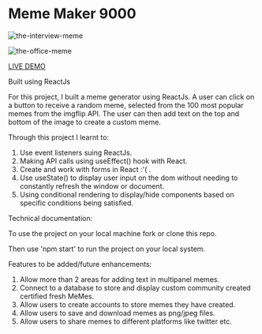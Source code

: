 # Meme Maker 9000

![the-interview-meme](https://tenor.com/view/james-franco-unsure-meaning-the-gif-20392074.gif)

![the-office-meme](https://tenor.com/view/what-goingon-gif-6166237)

<a href="https://dustydogcodex.github.io/Meme-Maker-9000/"> LIVE DEMO </a>



Built using ReactJs

For this project, I built a meme generator using ReactJs. A user can click on a button to receive a random meme, selected from the 100 most popular memes from the imgflip API. The user can then add text on the top and bottom of the image to create a custom meme. 

Through this project I learnt to:

1. Use event listeners suing ReactJs.
2. Making API calls using useEffect() hook with React.
3. Create and work with forms in React :'( .
4. Use useState() to display user input on the dom without needing to constantly refresh the window or document.
5. Using conditional rendering to display/hide components based on specific conditions being satisfied.

Technical documentation:

To use the project on your local machine fork or clone this repo.

Then use 'npm start' to run the project on your local system.

Features to be added/future enhancements:

1. Allow more than 2 areas for adding text in multipanel memes.
2. Connect to a database to store and display custom community created certified fresh MeMes.
3. Allow users to create accounts to store memes they have created.
4. Allow users to save and download memes as png/jpeg files.
5. Allow users to share memes to different platforms like twitter etc.
